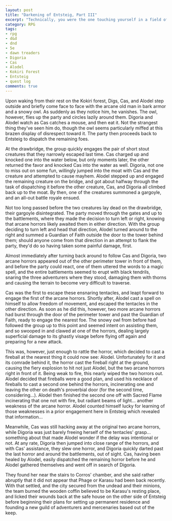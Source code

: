 ```yaml
---
layout: post
title: "Darkening of Entsteig, Part III"
excerpt: "Technically, you were the one touching yourself in a field of tentacles..."
category: RPG
tags:
- rpg
- d&d
- dnd
- 5e
- dawn treaders
- Digoria
- Cas
- Alodel
- Kokiri Forest
- Entsteig
- quest log
comments: true
---
```


Upon waking from their rest on the Kokiri forest, Digs, Cas, and Alodel step outside and briefly come face to face with the arcane old man in bark armor and a snowy owl. As suddenly as they notice him, he vanishes. The owl, however, flies up the party and circles lazily around them. Digoria and Alodel watch as Cas catches a mouse, and then eat it. Not the strangest thing they've seen him do, though the owl seems particularly miffed at this brazen display of disrespect toward it. The party then proceeds back to Entsteig to dispatch the remaining foes. 

At the drawbridge, the group quickly engages the pair of short stout creatures that they narrowly escaped last time. Cas charged up and knocked one into the water below, but only moments later, the other returned the favor and knocked Cas into the water as well. Digoria, not one to miss out on some fun, willingly jumped into the moat with Cas and the creature and attempted to cause mayhem. Alodel stepped up and engaged the remaining creature on the bridge, and got about halfway through the task of dispatching it before the other creature, Cas, and Digoria all climbed back up to the moat. By then, one of the creatures summoned a gargoyle, and an all-out battle royale ensued. 

Not too long passed before the two creatures lay dead on the drawbridge, their gargoyle disintegrated. The party moved through the gates and up to the battlements, where they made the decision to turn left or right, knowing that arcane horrors likely awaited them in either direction. With the group deciding to turn left and head that direction, Alodel turned around to the right and summed a Guardian of Faith outside the door to the tower behind them; should anyone come from that direction in an attempt to flank the party, they'd do so having taken some painful damage, first.

Almost immediately after turning back around to follow Cas and Digoria, two arcane horrors appeared out of the other perimeter tower in front of them, and before the party could react, one of them uttered the words to a magic spell, and the entire battlements seemed to erupt with black tendrils, snaring the three adventurers where they stood, damaging them with thorns and causing the terrain to become very difficult to traverse. 

Cas was the first to escape these ensnaring tentacles, and leapt forward to engage the first of the arcane horrors. Shortly after, Alodel cast a spell on himself to allow freedom of movement, and escaped the tentacles in the other direction. As soon as he did this, however, two more arcane horrors had burst through the door of the perimeter tower and past the Guardian of Faith, ready to engage the nearest foe. The snowy owl from before had followed the group up to this point and seemed intent on assisting them, and so swooped in and clawed at one of the horrors, dealing largely superficial damage to its ghastly visage before flying off again and preparing for a new attack.

This was, however, just enough to rattle the horror, which decided to cast a fireball at the nearest thing it could now see: Alodel. Unfortunately for it and its comrade behind it, the horror cast the fireball right at the ground, causing the fiery explosion to hit not just Alodel, but the two arcane horrors right in front of it. Being weak to fire, this nearly wiped the two horrors out. Alodel decided that fireballs were a good plan, and used his necklace of fireballs to cast a second one behind the horrors, incinerating one and leaving the other on death's proverbial door (for the second time, considering...). Alodel then finished the second one off with Sacred Flame incinerating that one not with fire, but radiant beams of light... another weakness of the arcane horror. Alodel counted himself lucky for learning of those weaknesses in a prior engagement here in Entsteig which revealed that information...

Meanwhile, Cas was still hacking away at the original two arcane horrors, while Digoria was just barely freeing herself of the tentacles' grasp... something about that made Alodel wonder if the delay was intentional or not. At any rate, Digoria then jumped into close range of the horrors, and with Cas' assistance, they slew one horror, and Digoria quickly darted past the last horror and around the battlements, out of sight. Cas, having been healed by Alodel, easily dispatched the remaining horror before he and Alodel gathered themselves and went off in search of Digoria.

They found her near the stairs to Corros' chamber, and she said rather abruptly that it did not appear that Phage or Karasu had been back recently. With that settled, and the city secured from the undead and their minions, the team burned the wooden coffin believed to be Karasu's resting place, and licked their wounds back at the safe house on the other side of Entsteig before beginning their plans for setting up permanent residence and founding a new guild of adventurers and mercenaries based out of the keep.